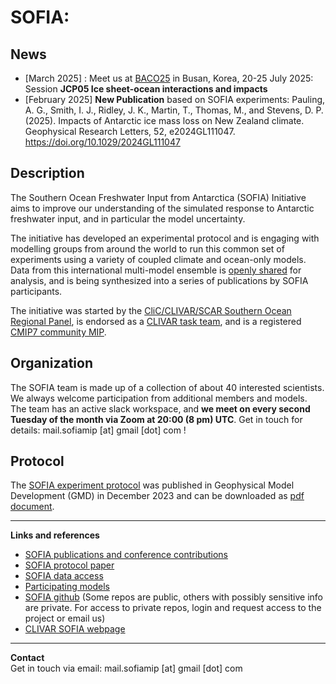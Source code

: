 # SOFIA:

## News
- [March 2025] : Meet us at [BACO25](https://baco-25.org) in Busan, Korea, 20-25 July 2025: Session **JCP05 Ice sheet-ocean interactions and impacts**
- [February 2025] **New Publication** based on SOFIA experiments: Pauling, A. G., Smith, I. J., Ridley, J. K., Martin, T., Thomas, M., and Stevens, D. P. (2025). Impacts of Antarctic ice mass loss on New Zealand climate. Geophysical Research Letters, 52, e2024GL111047. https://doi.org/10.1029/2024GL111047

## Description

The Southern Ocean Freshwater Input from Antarctica (SOFIA) Initiative aims
to improve our understanding of the simulated response to Antarctic freshwater
input, and in particular the model uncertainty. 

The initiative has developed an experimental protocol and is engaging with modelling
groups from around the world to run this common set of experiments using a variety
of coupled climate and ocean-only models. Data from this international multi-model
ensemble is [openly shared](./data-access.html) for analysis, and is being 
synthesized into a series of publications by SOFIA participants. 

The initiative was started by the 
[CliC/CLIVAR/SCAR Southern Ocean Regional Panel](https://www.clivar.org/clivar-panels/southern), is endorsed as a [CLIVAR task team](https://www.clivar.org/sofia), and is a registered [CMIP7 community MIP](https://wcrp-cmip.org/model-intercomparison-projects-mips/#registered-mips).

## Organization

The SOFIA team is made up of a collection of about 40 interested scientists. We always welcome participation from additional members and models. 
The team has an active slack workspace, and **we meet on every second Tuesday of the month via Zoom at 20:00 (8 pm) UTC**. 
Get in touch for details: mail.sofiamip [at] gmail [dot] com !

## Protocol

The [SOFIA experiment protocol](https://gmd.copernicus.org/articles/16/7289/2023/) was published in Geophysical Model Development (GMD) in December 2023 and can be downloaded as [pdf document](https://gmd.copernicus.org/articles/16/7289/2023/gmd-16-7289-2023.pdf). 

--------------------

**Links and references**  
- [SOFIA publications and conference contributions](./contributions.html)
- [SOFIA protocol paper](https://gmd.copernicus.org/articles/16/7289/2023/)
- [SOFIA data access](./data-access.html)
- [Participating models](./participating-models.html)
- [SOFIA github](https://github.com/sofiamip) (Some repos are public, others with possibly sensitive info are private. For access to private repos, login and request access to the project or email us) 
- [CLIVAR SOFIA webpage](https://www.clivar.org/sofia)

--------------------

**Contact**  
Get in touch via email: 
mail.sofiamip [at] gmail [dot] com
